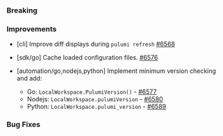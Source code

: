 ### Breaking


### Improvements

- [cli] Improve diff displays during `pulumi refresh`
  [#6568](https://github.com/pulumi/pulumi/pull/6568)

- [sdk/go] Cache loaded configuration files.
  [#6576](https://github.com/pulumi/pulumi/pull/6576)

- [automation/go,nodejs,python] Implement minimum version checking and add:
  - Go: `LocalWorkspace.PulumiVersion()` - [#6577](https://github.com/pulumi/pulumi/pull/6577)
  - Nodejs: `LocalWorkspace.pulumiVersion` - [#6580](https://github.com/pulumi/pulumi/pull/6580)
  - Python: `LocalWorkspace.pulumi_version` - [#6589](https://github.com/pulumi/pulumi/pull/6589)
  
### Bug Fixes

